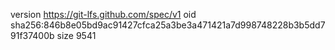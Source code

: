 version https://git-lfs.github.com/spec/v1
oid sha256:846b8e05bd9ac91427cfca25a3be3a471421a7d998748228b3b5dd791f37400b
size 9541
